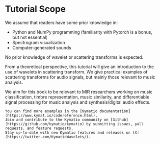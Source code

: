 # Tutorial Scope

We assume that readers have some prior knowledge in: 

- Python and NumPy programming (familiarity with Pytorch is a bonus, but not essential)
- Spectrogram visualization
- Computer-generated sounds

No prior knowledge of wavelet or scattering transforms is expected.

From a theoretical perspective, this tutorial will give an introduction to the use of wavelets in scattering transform.
We give practical examples of scattering transforms for audio signals, but mainly those relevant to music analysis.

We aim for this book to be relevant to MIR researchers working on music classification, timbre representation, music similarity, and differentiable signal processing for music analysis and synthesis/digital audio effects.

```{tip}
You can find more examples in the [Kymatio documentation](https://www.kymat.io/codereference.html).
Join and contribute to the Kymatio community on [Github](https://github.com/kymatio/kymatio) by submitting issues, pull requests, and feature requests.
Stay up-to-date with new Kymatio features and releases on [X](https://twitter.com/KymatioWavelets/).
```